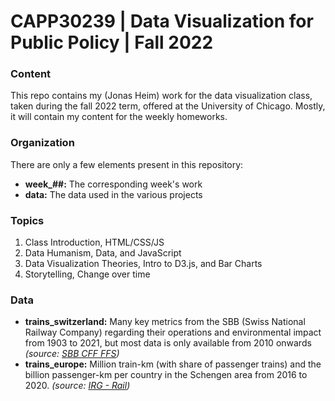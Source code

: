 # CAPP30239 | Data Visualization for Public Policy | Fall 2022

### Content

This repo contains my (Jonas Heim) work for the data visualization class, taken during the fall 2022 term, offered at the University of Chicago. Mostly, it will contain my content for the weekly homeworks.

### Organization
There are only a few elements present in this repository:
- **week_##:** The corresponding week's work
- **data:** The data used in the various projects

### Topics
1. Class Introduction, HTML/CSS/JS
2. Data Humanism, Data, and JavaScript
3. Data Visualization Theories, Intro to D3.js, and Bar Charts
4. Storytelling, Change over time

### Data
- **trains_switzerland:** Many key metrics from the SBB (Swiss National Railway Company) regarding their operations and environmental impact from 1903 to 2021, but most data is only available from 2010 onwards *(source: [SBB CFF FFS](https://www.sbb.ch/en/home.html))*
- **trains_europe:** Million train-km (with share of passenger trains) and the billion passenger-km per country in the Schengen area from 2016 to 2020. *(source: [IRG - Rail](https://www.irg-rail.eu/irg))*
